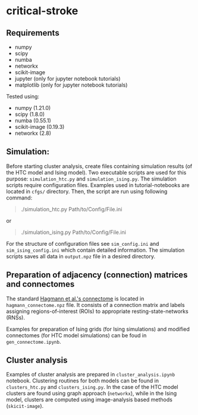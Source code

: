 # critical-stroke

## Requirements
* numpy
* scipy
* numba
* networkx
* scikit-image
* jupyter (only for jupyter notebook tutorials)
* matplotlib (only for jupyter notebook tutorials)

Tested using:
* numpy (1.21.0)
* scipy (1.8.0)
* numba (0.55.1)
* scikit-image (0.19.3)
* networkx (2.8)

## Simulation:
Before starting cluster analysis, create files containing simulation 
results (of the HTC model and Ising model). Two executable scripts are 
used for this purpose: `simulation_htc.py` and `simulation_ising.py`.
The simulation scripts require configuration files. Examples used in 
tutorial-notebooks are located in `cfgs/` directory. Then, the script 
are run using following command:

> ./simulation_htc.py Path/to/Config/File.ini

or
> ./simulation_ising.py Path/to/Config/File.ini

For the structure of configuration files see `sim_config.ini` and
`sim_ising_config.ini` which contain detailed information.
The simulation scripts saves all data in  `output.npz` file 
in a desired directory.

## Preparation of adjacency (connection) matrices and connectomes
The standard [Hagmann et al.'s connectome](https://doi.org/10.1371/journal.pbio.0060159.g001) is located in `hagmann_connectome.npz` 
file. It consists of a connection matrix and labels assigning regions-of-interest 
(ROIs) to appropriate resting-state-networks (RNSs).

Examples for preparation of Ising grids (for Ising simulations) and modified 
connectomes (for HTC model simulations) can be foud in `gen_connectome.ipynb`. 


## Cluster analysis
Examples of cluster analysis are prepared in `cluster_analysis.ipynb` notebook.
Clustering routines for both models can be found in `clusters_htc.py` and 
`clusters_ising.py`. In the case of the HTC model clusters are found using graph
approach (`networkx`), while in the Ising model, clusters are computed using image-analysis 
based methods (`skicit-image`).

